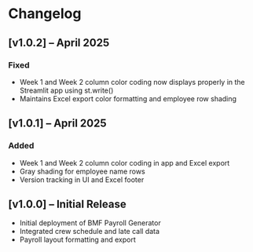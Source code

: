 # Changelog

## [v1.0.2] – April 2025
### Fixed
- Week 1 and Week 2 column color coding now displays properly in the Streamlit app using st.write()
- Maintains Excel export color formatting and employee row shading

## [v1.0.1] – April 2025
### Added
- Week 1 and Week 2 column color coding in app and Excel export
- Gray shading for employee name rows
- Version tracking in UI and Excel footer

## [v1.0.0] – Initial Release
- Initial deployment of BMF Payroll Generator
- Integrated crew schedule and late call data
- Payroll layout formatting and export